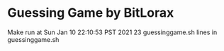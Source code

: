 # Guessing Game by BitLorax
Make run at Sun Jan 10 22:10:53 PST 2021
23 guessinggame.sh lines in guessinggame.sh
